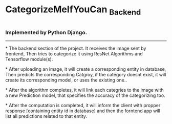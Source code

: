 <h1>CategorizeMeIfYouCan <sub>Backend</sub><h1>
<h3>Implemented by Python Django.</h3>
<hr>
<p> * The backend section of the project. It receives the image sent by frontend, Then tries to categorize it using ResNet Algorithms and Tensorflow module(s).</p>
<p> * After uploading an image, it will create a corresponding entity in database, Then predicts the corresponding Catgroy, if the category doesnt exist, it will create its corresponding model,
or uses the existing one..</p>
<p> * After the algorithm completes, it will link each categries to the image with a new Prediction model, that specifies the accuracy of the categorizing too.</p>
<p> * After the computation is completed, it will inform the client with propper response [containing entity id in database] and then the forntend app will list all predictions related to that entity. </p>
